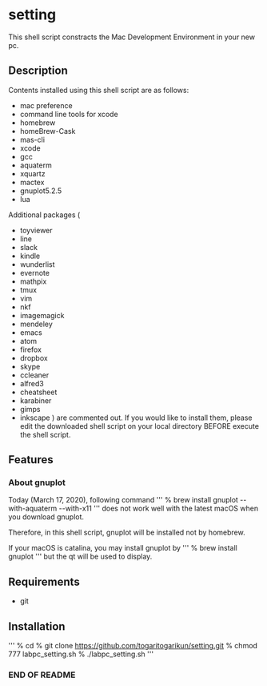 # setting
This shell script constracts the Mac Development Environment in your new pc.


## Description
Contents installed using this shell script are as follows:
- mac preference
- command line tools for xcode
- homebrew
- homeBrew-Cask
- mas-cli
- xcode
- gcc
- aquaterm
- xquartz
- mactex
- gnuplot5.2.5
- lua

Additional packages (
- toyviewer
- line
- slack
- kindle
- wunderlist
- evernote
- mathpix
- tmux
- vim
- nkf
- imagemagick
- mendeley
- emacs
- atom
- firefox
- dropbox
- skype
- ccleaner
- alfred3
- cheatsheet
- karabiner
- gimps
- inkscape
) are commented out. 
If you would like to install them, please edit the downloaded shell script on your local directory BEFORE execute the shell script.


## Features
### About gnuplot
Today (March 17, 2020), following command
'''
% brew install gnuplot --with-aquaterm --with-x11
'''
does not work well with the latest macOS when you download gnuplot.

Therefore, in this shell script, 
gnuplot will be installed not by homebrew.

If your macOS is catalina, 
you may install gnuplot by
'''
% brew install gnuplot
'''
but the qt will be used to display.


## Requirements
- git


## Installation
'''
% cd
% git clone https://github.com/togaritogarikun/setting.git
% chmod 777 labpc_setting.sh
% ./labpc_setting.sh
'''


### END OF README ###
